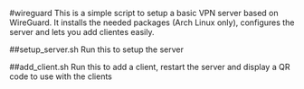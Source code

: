 #wireguard
This is a simple script to setup a basic VPN server based on WireGuard.
It installs the needed packages (Arch Linux only), configures the server and lets you add clientes easily.

##setup_server.sh
Run this to setup the server

##add_client.sh
Run this to add a client, restart the server and display a QR code to use with the clients